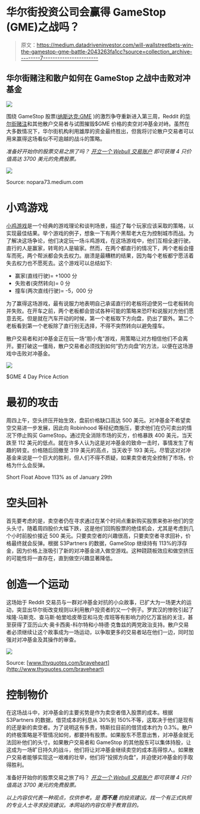 # 华尔街投资公司会赢得 GameStop (GME)之战吗？

> 原文：<https://medium.datadriveninvestor.com/will-wallstreetbets-win-the-gamestop-gme-battle-2043263fa1cc?source=collection_archive---------7----------------------->

## 华尔街赌注和散户如何在 GameStop 之战中击败对冲基金

![](img/a95f4faa7e358f3fa1115fe6e6b6b5ef.png)

围绕 GameStop 股票([纳斯达克:GME](https://finance.yahoo.com/quote/GME?p=GME&.tsrc=fin-srch) )的激烈争夺重新进入第三周，Reddit 的[华尔街赌注](https://www.reddit.com/r/wallstreetbets/)和其他散户交易者与试图摧毁$GME 价格的卖空对冲基金对峙。虽然在大多数情况下，华尔街机构利用雄厚的资金最终胜出，但我将讨论散户交易者可以用来赢得这场看似不可逾越的战斗的策略。

*准备好开始你的股票交易之旅了吗？* [*开立一个 Webull 交易账户*](http://bit.ly/3nWkbxT) *即可获赠 4 只价值高达 3700 美元的免费股票。*

![](img/78a9287c5f5df9499ea9ab680aae248b.png)

Source: nopara73.medium.com

# 小鸡游戏

[小鸡游戏](https://en.wikipedia.org/wiki/Game_theory)是一个经典的游戏理论和谈判场景，描述了每个玩家应该采取的策略，以实现最佳结果。举个游戏的例子，想象一下有两个黑帮老大在为控制城市而战。为了解决这场争论，他们决定玩一场斗鸡游戏，在这场游戏中，他们互相全速行驶。直行的人是赢家，转弯的人是输家。然而，在两个都直行的情况下，两个老板会撞车而死，两个帮派都会失去权力。崩溃是最糟糕的结果，因为每个老板都宁愿活着失去权力也不愿死去。这个游戏可以总结如下:

*   赢家(直线行驶)= +1000 分
*   失败者(突然转向)= 0 分
*   撞车(两次直线行驶)= -5，000 分

为了赢得这场游戏，最有说服力地表明自己承诺直行的老板将迫使另一位老板转向并失败。在开车之前，两个老板都会尝试各种可能的策略来恐吓和说服对方他们愿意去死。但是就在汽车开动的时候，第一个老板取下方向盘，扔出了窗外。第二个老板看到第一个老板除了直行别无选择，不得不突然转向以避免撞车。

散户交易者和对冲基金正在玩一场“胆小鬼”游戏，用策略让对方相信他们不会离开。要打破这一僵局，散户交易者必须找到如何“扔方向盘”的方法，以便在这场游戏中击败对冲基金。

![](img/c08a6213e330ffa03d711d314b6eb000.png)

$GME 4 Day Price Action

# 最初的攻击

周四上午，空头挤压开始生效，盘前价格缺口高达 500 美元。对冲基金不希望卖空交易进一步发展，因此向 Robinhood 等经纪商施压，要求他们在仍可卖出的情况下停止购买 GameStop。通过完全消除市场的买方，价格暴跌 400 美元，当天跌至 112 美元的低点。就在许多人认为这是对冲基金的致命一击时，事情发生了有趣的转变。价格随后回撤至 319 美元的高点，当天收于 193 美元。尽管这对对冲基金来说是一个巨大的胜利，但人们不得不质疑，如果卖空者完全控制了市场，价格为什么会反弹。

Short Float Above 113% as of January 29th

# 空头回补

首先要考虑的是，卖空者仍在寻求通过在某个时间点重新购买股票来弥补他们的空头头寸。随着周四股价大幅下跌，这是他们回购股票的绝佳机会，尤其是考虑到几个小时前股价接近 500 美元。只要卖空者的兴趣很高，只要卖空者寻求回补，价格最终就会反弹。根据 S3Partners 的数据，GameStop 继续持有 113%的浮存金，因为价格上涨吸引了新的对冲基金进入做空游戏。这种跷跷板效应和做空挤压的可能性将一直存在，直到做空兴趣显著降低。

# 创造一个运动

这场始于 Reddit 交易员与一群对冲基金对抗的小众故事，已扩大为一场更大的运动，突显出华尔街改变规则以利用散户投资者的又一个例子。罗宾汉的惨败引起了埃隆·马斯克、查马斯·帕里哈皮蒂亚和马克·库班等有影响力的亿万富翁的关注，甚至获得了亚历山大·奥卡西奥-科尔特和小特德·克鲁兹的两党政治支持。散户交易者必须继续让这个故事成为一场运动，以争取更多的交易者站在他们一边，同时加强对对冲基金及其操作的审查。

![](img/a65d99320ca8e86ba5fae92c4bc7435a.png)

Source: [www.thyquotes.com/braveheart](http://www.thyquotes.com/braveheart)

# 控制物价

在这场战斗中，对冲基金的主要劣势是作为卖空者借入股票的成本。根据 S3Partners 的数据，借贷成本的利息从 30%到 150%不等，这取决于他们是现有的还是新的卖空者。为了说明这有多贵，特斯拉目前的借贷成本约为 0.3%。散户的终极策略是不管情况如何，都要持有股票。如果股东不愿意出售，对冲基金就无法回补他们的头寸。如果散户交易者和 GameStop 的其他股东可以集体持股，让这成为一场旷日持久的战斗，他们将让对冲基金继续卖空的成本高得惊人。如果散户交易者能够实现这一艰难的壮举，他们将“投掷方向盘”，并迫使对冲基金的手取得胜利。

准备好开始你的股票交易之旅了吗？ [*开立一个 Webull 交易账户*](http://bit.ly/3nWkbxT) *即可获赠 4 只价值高达 3700 美元的免费股票。*

*以上内容仅代表一种观点，仅供参考。是* ***而不是*** *的投资建议。找一个有正式执照的专业人士寻求投资建议。本网站的内容仅用于教育目的。*